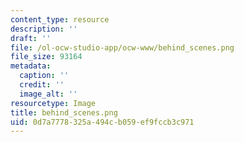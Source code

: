 ```yaml
---
content_type: resource
description: ''
draft: ''
file: /ol-ocw-studio-app/ocw-www/behind_scenes.png
file_size: 93164
metadata:
  caption: ''
  credit: ''
  image_alt: ''
resourcetype: Image
title: behind_scenes.png
uid: 0d7a7778-325a-494c-b059-ef9fccb3c971
---
```

